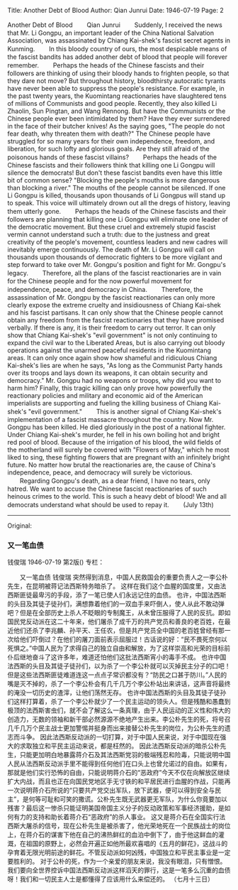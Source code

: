 Title: Another Debt of Blood
Author: Qian Junrui
Date: 1946-07-19
Page: 2

Another Debt of Blood
　　Qian Junrui
　　Suddenly, I received the news that Mr. Li Gongpu, an important leader of the China National Salvation Association, was assassinated by Chiang Kai-shek's fascist secret agents in Kunming.
　　In this bloody country of ours, the most despicable means of the fascist bandits has added another debt of blood that people will forever remember.
　　Perhaps the heads of the Chinese fascists and their followers are thinking of using their bloody hands to frighten people, so that they dare not move? But throughout history, bloodthirsty autocratic tyrants have never been able to suppress the people's resistance. For example, in the past twenty years, the Kuomintang reactionaries have slaughtered tens of millions of Communists and good people. Recently, they also killed Li Zhaolin, Sun Pingtan, and Wang Rennong. But have the Communists or the Chinese people ever been intimidated by them? Have they ever surrendered in the face of their butcher knives! As the saying goes, "The people do not fear death, why threaten them with death?" The Chinese people have struggled for so many years for their own independence, freedom, and liberation, for such lofty and glorious goals. Are they still afraid of the poisonous hands of these fascist villains?
　　Perhaps the heads of the Chinese fascists and their followers think that killing one Li Gongpu will silence the democrats! But don't these fascist bandits even have this little bit of common sense? "Blocking the people's mouths is more dangerous than blocking a river." The mouths of the people cannot be silenced. If one Li Gongpu is killed, thousands upon thousands of Li Gongpus will stand up to speak. This voice will ultimately drown out all the dregs of history, leaving them utterly gone.
　　Perhaps the heads of the Chinese fascists and their followers are planning that killing one Li Gongpu will eliminate one leader of the democratic movement. But these cruel and extremely stupid fascist vermin cannot understand such a truth: due to the justness and great creativity of the people's movement, countless leaders and new cadres will inevitably emerge continuously. The death of Mr. Li Gongpu will call on thousands upon thousands of democratic fighters to be more vigilant and step forward to take over Mr. Gongpu's position and fight for Mr. Gongpu's legacy.
　　Therefore, all the plans of the fascist reactionaries are in vain for the Chinese people and for the now powerful movement for independence, peace, and democracy in China.
　　Therefore, the assassination of Mr. Gongpu by the fascist reactionaries can only more clearly expose the extreme cruelty and insidiousness of Chiang Kai-shek and his fascist partisans. It can only show that the Chinese people cannot obtain any freedom from the fascist reactionaries that they have promised verbally. If there is any, it is their freedom to carry out terror. It can only show that Chiang Kai-shek's "evil government" is not only continuing to expand the civil war to the Liberated Areas, but is also carrying out bloody operations against the unarmed peaceful residents in the Kuomintang areas. It can only once again show how shameful and ridiculous Chiang Kai-shek's lies are when he says, "As long as the Communist Party hands over its troops and lays down its weapons, it can obtain security and democracy." Mr. Gongpu had no weapons or troops, why did you want to harm him? Finally, this tragic killing can only prove how powerfully the reactionary policies and military and economic aid of the American imperialists are supporting and fueling the killing business of Chiang Kai-shek's "evil government."
　　This is another signal of Chiang Kai-shek's implementation of a fascist massacre throughout the country. Now Mr. Gongpu has been killed. He died gloriously in the post of a national fighter. Under Chiang Kai-shek's murder, he fell in his own boiling hot and bright red pool of blood. Because of the irrigation of his blood, the wild fields of the motherland will surely be covered with "Flowers of May," which he most liked to sing, these fighting flowers that are pregnant with an infinitely bright future. No matter how brutal the reactionaries are, the cause of China's independence, peace, and democracy will surely be victorious.
　　Regarding Gongpu's death, as a dear friend, I have no tears, only hatred. We want to accuse the Chinese fascist reactionaries of such heinous crimes to the world. This is such a heavy debt of blood! We and all democrats understand what should be used to repay it.
　　(July 13th)



<hr /> 

Original: 


### 又一笔血债
钱俊瑞
1946-07-19
第2版()
专栏：

　　又一笔血债
    钱俊瑞
    突然得到消息，中国人民救国会的重要负责人之一李公朴先生，在昆明被蒋记法西斯特务暗杀了。
    这样在我们这个血腥的国度里，又由法西斯匪徒最卑污的手段，添了一笔已使人们永远记住的血债。
    也许，中国法西斯的头目及其徒子徒孙们，满想靠着他们的一双血手来吓倒人，使人从此不敢动弹吧？但是在全部历史上杀人不眨眼的专制魔王，从未曾压服得了人民的反抗。即如国民党反动派在这二十年来，他们屠杀了成千万的共产党员和善良的老百姓，在最近他们还杀了李兆麟、孙平天、王任农，但是共产党员全中国的老百姓曾经有那一次给他们吓倒过？在他们的屠刀面前表示屈服过！古话说的好：“民不畏死奈何以死惧之。”中国人民为了求得自己的独立自由和解放，为了这样崇高和光荣的目标前仆后继地奋斗了这许多年，难道还怕他们这批法西斯宵小的毒手不成。
    也许中国法西斯的头目及其徒子徒孙们，以为杀了一个李公朴就可以灭掉民主分子的口吧！但是这些法西斯匪徒难道连这一点点子常识都没有？“防民之口甚于防川。”人民的嘴是灭不掉的，杀了一个李公朴会有几千几万个李公朴站出来讲话，这声音将最终的淹没一切历史的渣滓，让他们荡然无存。
    也许中国法西斯的头目及其徒子徒孙们这样打算着，杀了一个李公朴就少了一个民主运动的领头人。但是残酷和愚蠢到极顶的法西斯害虫们，就不会了解这么一条真理，由于人民运动的正义性和伟大的创造力，无数的领袖和新干部必然源源不绝地产生出来。李公朴先生的死，将号召几千几万个民主战士更加警惕并挺身而出来接替公朴先生的岗位，为公朴先生的遗志而斗争。
    因此法西斯反动派的一切打算，对于中国人民来说，对于中国现在强大的求取独立和平民主运动来说，都是枉然的。
    因此法西斯反动派的暗杀公朴先生，只能更加明白地暴露蒋介石及其法西斯党羽的极端残忍和险毒，只能说明中国人民从法西斯反动派手里不能得到任何他们在口头上也曾允诺过的自由。如果有，那就是他们实行恐怖的自由，只能说明蒋介石的“恶政府”今天不仅在向解放区继续扩大内战，而且也正在向国民党地区手无寸铁的和平居民进行血腥的作战，只能再一次说明蒋介石所说的“只要共产党交出军队，放下武器，便可以得到安全与民主”，是何等可耻和可笑的撒谎。公朴先生既无武器更无军队，为什么你竟要加以残害？最后这一惨杀只能证明美国帝国主义分子的反动政策和军事经济援助，是如何有力的支持和助长着蒋介石“恶政府”的杀人事业。
    这又是蒋介石在全国实行法西斯大屠杀的信号，现在公朴先生是被杀害了，他光荣地死在一个民族战士的岗位上，在蒋介石的谋害下他在自己的沸热鲜红的血泊中倒下了，由于他这鲜血的灌溉，在祖国的原野上，必然会开遍正如他所最欢喜唱的《五月的鲜花》，这战斗的孕育着无限光明前途的鲜花。不管反动派如何凶残，中国独立和平民主事业是一定要胜利的。
    对于公朴的死，作为一个亲爱的朋友来说，我没有眼泪，只有憎恨。我们要向全世界控诉中国法西斯反动派这样滔天的罪行，这是一笔多么沉重的血债呀！我们和一切民主人士是都懂得了应该用什么来偿还的。
    （七月十三日）
